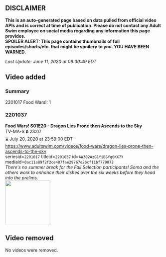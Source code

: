 ## DISCLAIMER
**This is an auto-generated page based on data pulled from official video APIs and is correct at time of publication. Please do not contact any Adult Swim employee on social media regarding any information this page provides.**  
**SPOILER ALERT: This page contains thumbnails of full episodes/shorts/etc. that might be spoilery to you. YOU HAVE BEEN WARNED.**  

_Last Update: June 11, 2020 at 09:30:49 EDT_
## Video added
### Summary
2201017 Food Wars!: 1  
### 2201037
**Food Wars! S01E20 - Dragon Lies Prone then Ascends to the Sky**  
TV-MA-S 🔒 23:07  
⌛ July 20, 2020 at 23:59:00 EDT  
https://www.adultswim.com/videos/food-wars/dragon-lies-prone-then-ascends-to-the-sky  
seriesid=`2201017` titleid=`2201037` id=`AW302AzG1YiBSfg0KX7Y` mediaid=`0ac11a89f2f2ce487fae29767e2bcf11bf779072`  
_There's no summer break for the Fall Selection participants! Soma and the others work to enhance their dishes over the six weeks before they head into the prelims._  
<a href="https://media.cdn.adultswim.com/uploads/20191022/thumbnails/2_191022150591-FoodWars_020.jpg"><img src="https://media.cdn.adultswim.com/uploads/20191022/thumbnails/2_191022150591-FoodWars_020.jpg" height="144px" /></a>
## Video removed
No videos were removed.  
